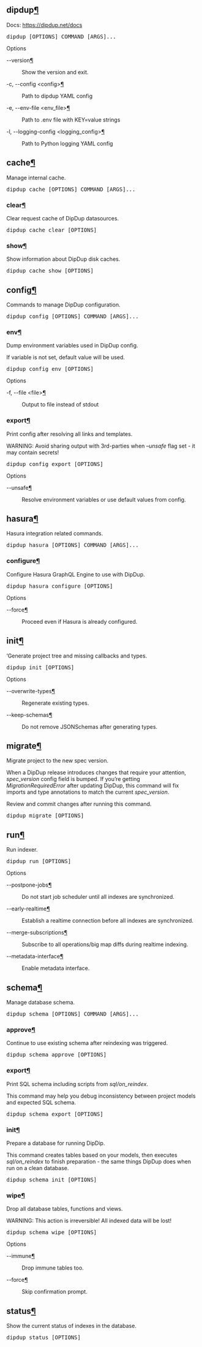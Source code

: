 
  <section id="dipdup">
<h1>dipdup<a class="headerlink" href="#dipdup" title="Permalink to this headline">¶</a></h1>
<p>Docs: <a class="reference external" href="https://dipdup.net/docs">https://dipdup.net/docs</a></p>
<div class="highlight-shell notranslate"><div class="highlight"><pre><span></span>dipdup <span class="o">[</span>OPTIONS<span class="o">]</span> COMMAND <span class="o">[</span>ARGS<span class="o">]</span>...
</pre></div>
</div>
<p class="rubric">Options</p>
<dl class="std option">
<dt class="sig sig-object std" id="cmdoption-dipdup-version">
<span class="sig-name descname"><span class="pre">--version</span></span><span class="sig-prename descclassname"></span><a class="headerlink" href="#cmdoption-dipdup-version" title="Permalink to this definition">¶</a></dt>
<dd><p>Show the version and exit.</p>
</dd></dl>

<dl class="std option">
<dt class="sig sig-object std" id="cmdoption-dipdup-c">
<span id="cmdoption-dipdup-config"></span><span class="sig-name descname"><span class="pre">-c</span></span><span class="sig-prename descclassname"></span><span class="sig-prename descclassname"><span class="pre">,</span> </span><span class="sig-name descname"><span class="pre">--config</span></span><span class="sig-prename descclassname"> <span class="pre">&lt;config&gt;</span></span><a class="headerlink" href="#cmdoption-dipdup-c" title="Permalink to this definition">¶</a></dt>
<dd><p>Path to dipdup YAML config</p>
</dd></dl>

<dl class="std option">
<dt class="sig sig-object std" id="cmdoption-dipdup-e">
<span id="cmdoption-dipdup-env-file"></span><span class="sig-name descname"><span class="pre">-e</span></span><span class="sig-prename descclassname"></span><span class="sig-prename descclassname"><span class="pre">,</span> </span><span class="sig-name descname"><span class="pre">--env-file</span></span><span class="sig-prename descclassname"> <span class="pre">&lt;env_file&gt;</span></span><a class="headerlink" href="#cmdoption-dipdup-e" title="Permalink to this definition">¶</a></dt>
<dd><p>Path to .env file with KEY=value strings</p>
</dd></dl>

<dl class="std option">
<dt class="sig sig-object std" id="cmdoption-dipdup-l">
<span id="cmdoption-dipdup-logging-config"></span><span class="sig-name descname"><span class="pre">-l</span></span><span class="sig-prename descclassname"></span><span class="sig-prename descclassname"><span class="pre">,</span> </span><span class="sig-name descname"><span class="pre">--logging-config</span></span><span class="sig-prename descclassname"> <span class="pre">&lt;logging_config&gt;</span></span><a class="headerlink" href="#cmdoption-dipdup-l" title="Permalink to this definition">¶</a></dt>
<dd><p>Path to Python logging YAML config</p>
</dd></dl>

<section id="dipdup-cache">
<h2>cache<a class="headerlink" href="#dipdup-cache" title="Permalink to this headline">¶</a></h2>
<p>Manage internal cache.</p>
<div class="highlight-shell notranslate"><div class="highlight"><pre><span></span>dipdup cache <span class="o">[</span>OPTIONS<span class="o">]</span> COMMAND <span class="o">[</span>ARGS<span class="o">]</span>...
</pre></div>
</div>
<section id="dipdup-cache-clear">
<h3>clear<a class="headerlink" href="#dipdup-cache-clear" title="Permalink to this headline">¶</a></h3>
<p>Clear request cache of DipDup datasources.</p>
<div class="highlight-shell notranslate"><div class="highlight"><pre><span></span>dipdup cache clear <span class="o">[</span>OPTIONS<span class="o">]</span>
</pre></div>
</div>
</section>
<section id="dipdup-cache-show">
<h3>show<a class="headerlink" href="#dipdup-cache-show" title="Permalink to this headline">¶</a></h3>
<p>Show information about DipDup disk caches.</p>
<div class="highlight-shell notranslate"><div class="highlight"><pre><span></span>dipdup cache show <span class="o">[</span>OPTIONS<span class="o">]</span>
</pre></div>
</div>
</section>
</section>
<section id="dipdup-config">
<h2>config<a class="headerlink" href="#dipdup-config" title="Permalink to this headline">¶</a></h2>
<p>Commands to manage DipDup configuration.</p>
<div class="highlight-shell notranslate"><div class="highlight"><pre><span></span>dipdup config <span class="o">[</span>OPTIONS<span class="o">]</span> COMMAND <span class="o">[</span>ARGS<span class="o">]</span>...
</pre></div>
</div>
<section id="dipdup-config-env">
<h3>env<a class="headerlink" href="#dipdup-config-env" title="Permalink to this headline">¶</a></h3>
<p>Dump environment variables used in DipDup config.</p>
<p>If variable is not set, default value will be used.</p>
<div class="highlight-shell notranslate"><div class="highlight"><pre><span></span>dipdup config env <span class="o">[</span>OPTIONS<span class="o">]</span>
</pre></div>
</div>
<p class="rubric">Options</p>
<dl class="std option">
<dt class="sig sig-object std" id="cmdoption-dipdup-config-env-f">
<span id="cmdoption-dipdup-config-env-file"></span><span class="sig-name descname"><span class="pre">-f</span></span><span class="sig-prename descclassname"></span><span class="sig-prename descclassname"><span class="pre">,</span> </span><span class="sig-name descname"><span class="pre">--file</span></span><span class="sig-prename descclassname"> <span class="pre">&lt;file&gt;</span></span><a class="headerlink" href="#cmdoption-dipdup-config-env-f" title="Permalink to this definition">¶</a></dt>
<dd><p>Output to file instead of stdout</p>
</dd></dl>

</section>
<section id="dipdup-config-export">
<h3>export<a class="headerlink" href="#dipdup-config-export" title="Permalink to this headline">¶</a></h3>
<p>Print config after resolving all links and templates.</p>
<p>WARNING: Avoid sharing output with 3rd-parties when <cite>–unsafe</cite> flag set - it may contain secrets!</p>
<div class="highlight-shell notranslate"><div class="highlight"><pre><span></span>dipdup config <span class="nb">export</span> <span class="o">[</span>OPTIONS<span class="o">]</span>
</pre></div>
</div>
<p class="rubric">Options</p>
<dl class="std option">
<dt class="sig sig-object std" id="cmdoption-dipdup-config-export-unsafe">
<span class="sig-name descname"><span class="pre">--unsafe</span></span><span class="sig-prename descclassname"></span><a class="headerlink" href="#cmdoption-dipdup-config-export-unsafe" title="Permalink to this definition">¶</a></dt>
<dd><p>Resolve environment variables or use default values from config.</p>
</dd></dl>

</section>
</section>
<section id="dipdup-hasura">
<h2>hasura<a class="headerlink" href="#dipdup-hasura" title="Permalink to this headline">¶</a></h2>
<p>Hasura integration related commands.</p>
<div class="highlight-shell notranslate"><div class="highlight"><pre><span></span>dipdup hasura <span class="o">[</span>OPTIONS<span class="o">]</span> COMMAND <span class="o">[</span>ARGS<span class="o">]</span>...
</pre></div>
</div>
<section id="dipdup-hasura-configure">
<h3>configure<a class="headerlink" href="#dipdup-hasura-configure" title="Permalink to this headline">¶</a></h3>
<p>Configure Hasura GraphQL Engine to use with DipDup.</p>
<div class="highlight-shell notranslate"><div class="highlight"><pre><span></span>dipdup hasura configure <span class="o">[</span>OPTIONS<span class="o">]</span>
</pre></div>
</div>
<p class="rubric">Options</p>
<dl class="std option">
<dt class="sig sig-object std" id="cmdoption-dipdup-hasura-configure-force">
<span class="sig-name descname"><span class="pre">--force</span></span><span class="sig-prename descclassname"></span><a class="headerlink" href="#cmdoption-dipdup-hasura-configure-force" title="Permalink to this definition">¶</a></dt>
<dd><p>Proceed even if Hasura is already configured.</p>
</dd></dl>

</section>
</section>
<section id="dipdup-init">
<h2>init<a class="headerlink" href="#dipdup-init" title="Permalink to this headline">¶</a></h2>
<p>‘Generate project tree and missing callbacks and types.</p>
<div class="highlight-shell notranslate"><div class="highlight"><pre><span></span>dipdup init <span class="o">[</span>OPTIONS<span class="o">]</span>
</pre></div>
</div>
<p class="rubric">Options</p>
<dl class="std option">
<dt class="sig sig-object std" id="cmdoption-dipdup-init-overwrite-types">
<span class="sig-name descname"><span class="pre">--overwrite-types</span></span><span class="sig-prename descclassname"></span><a class="headerlink" href="#cmdoption-dipdup-init-overwrite-types" title="Permalink to this definition">¶</a></dt>
<dd><p>Regenerate existing types.</p>
</dd></dl>

<dl class="std option">
<dt class="sig sig-object std" id="cmdoption-dipdup-init-keep-schemas">
<span class="sig-name descname"><span class="pre">--keep-schemas</span></span><span class="sig-prename descclassname"></span><a class="headerlink" href="#cmdoption-dipdup-init-keep-schemas" title="Permalink to this definition">¶</a></dt>
<dd><p>Do not remove JSONSchemas after generating types.</p>
</dd></dl>

</section>
<section id="dipdup-migrate">
<h2>migrate<a class="headerlink" href="#dipdup-migrate" title="Permalink to this headline">¶</a></h2>
<p>Migrate project to the new spec version.</p>
<p>When a DipDup release introduces changes that require your attention, <cite>spec_version</cite> config field is bumped. If you’re getting <cite>MigrationRequiredError</cite> after updating DipDup, this command will fix imports and type annotations to match the current <cite>spec_version</cite>.</p>
<p>Review and commit changes after running this command.</p>
<div class="highlight-shell notranslate"><div class="highlight"><pre><span></span>dipdup migrate <span class="o">[</span>OPTIONS<span class="o">]</span>
</pre></div>
</div>
</section>
<section id="dipdup-run">
<h2>run<a class="headerlink" href="#dipdup-run" title="Permalink to this headline">¶</a></h2>
<p>Run indexer.</p>
<div class="highlight-shell notranslate"><div class="highlight"><pre><span></span>dipdup run <span class="o">[</span>OPTIONS<span class="o">]</span>
</pre></div>
</div>
<p class="rubric">Options</p>
<dl class="std option">
<dt class="sig sig-object std" id="cmdoption-dipdup-run-postpone-jobs">
<span class="sig-name descname"><span class="pre">--postpone-jobs</span></span><span class="sig-prename descclassname"></span><a class="headerlink" href="#cmdoption-dipdup-run-postpone-jobs" title="Permalink to this definition">¶</a></dt>
<dd><p>Do not start job scheduler until all indexes are synchronized.</p>
</dd></dl>

<dl class="std option">
<dt class="sig sig-object std" id="cmdoption-dipdup-run-early-realtime">
<span class="sig-name descname"><span class="pre">--early-realtime</span></span><span class="sig-prename descclassname"></span><a class="headerlink" href="#cmdoption-dipdup-run-early-realtime" title="Permalink to this definition">¶</a></dt>
<dd><p>Establish a realtime connection before all indexes are synchronized.</p>
</dd></dl>

<dl class="std option">
<dt class="sig sig-object std" id="cmdoption-dipdup-run-merge-subscriptions">
<span class="sig-name descname"><span class="pre">--merge-subscriptions</span></span><span class="sig-prename descclassname"></span><a class="headerlink" href="#cmdoption-dipdup-run-merge-subscriptions" title="Permalink to this definition">¶</a></dt>
<dd><p>Subscribe to all operations/big map diffs during realtime indexing.</p>
</dd></dl>

<dl class="std option">
<dt class="sig sig-object std" id="cmdoption-dipdup-run-metadata-interface">
<span class="sig-name descname"><span class="pre">--metadata-interface</span></span><span class="sig-prename descclassname"></span><a class="headerlink" href="#cmdoption-dipdup-run-metadata-interface" title="Permalink to this definition">¶</a></dt>
<dd><p>Enable metadata interface.</p>
</dd></dl>

</section>
<section id="dipdup-schema">
<h2>schema<a class="headerlink" href="#dipdup-schema" title="Permalink to this headline">¶</a></h2>
<p>Manage database schema.</p>
<div class="highlight-shell notranslate"><div class="highlight"><pre><span></span>dipdup schema <span class="o">[</span>OPTIONS<span class="o">]</span> COMMAND <span class="o">[</span>ARGS<span class="o">]</span>...
</pre></div>
</div>
<section id="dipdup-schema-approve">
<h3>approve<a class="headerlink" href="#dipdup-schema-approve" title="Permalink to this headline">¶</a></h3>
<p>Continue to use existing schema after reindexing was triggered.</p>
<div class="highlight-shell notranslate"><div class="highlight"><pre><span></span>dipdup schema approve <span class="o">[</span>OPTIONS<span class="o">]</span>
</pre></div>
</div>
</section>
<section id="dipdup-schema-export">
<h3>export<a class="headerlink" href="#dipdup-schema-export" title="Permalink to this headline">¶</a></h3>
<p>Print SQL schema including scripts from <cite>sql/on_reindex</cite>.</p>
<p>This command may help you debug inconsistency between project models and expected SQL schema.</p>
<div class="highlight-shell notranslate"><div class="highlight"><pre><span></span>dipdup schema <span class="nb">export</span> <span class="o">[</span>OPTIONS<span class="o">]</span>
</pre></div>
</div>
</section>
<section id="dipdup-schema-init">
<h3>init<a class="headerlink" href="#dipdup-schema-init" title="Permalink to this headline">¶</a></h3>
<p>Prepare a database for running DipDip.</p>
<p>This command creates tables based on your models, then executes <cite>sql/on_reindex</cite> to finish preparation - the same things DipDup does when run on a clean database.</p>
<div class="highlight-shell notranslate"><div class="highlight"><pre><span></span>dipdup schema init <span class="o">[</span>OPTIONS<span class="o">]</span>
</pre></div>
</div>
</section>
<section id="dipdup-schema-wipe">
<h3>wipe<a class="headerlink" href="#dipdup-schema-wipe" title="Permalink to this headline">¶</a></h3>
<p>Drop all database tables, functions and views.</p>
<p>WARNING: This action is irreversible! All indexed data will be lost!</p>
<div class="highlight-shell notranslate"><div class="highlight"><pre><span></span>dipdup schema wipe <span class="o">[</span>OPTIONS<span class="o">]</span>
</pre></div>
</div>
<p class="rubric">Options</p>
<dl class="std option">
<dt class="sig sig-object std" id="cmdoption-dipdup-schema-wipe-immune">
<span class="sig-name descname"><span class="pre">--immune</span></span><span class="sig-prename descclassname"></span><a class="headerlink" href="#cmdoption-dipdup-schema-wipe-immune" title="Permalink to this definition">¶</a></dt>
<dd><p>Drop immune tables too.</p>
</dd></dl>

<dl class="std option">
<dt class="sig sig-object std" id="cmdoption-dipdup-schema-wipe-force">
<span class="sig-name descname"><span class="pre">--force</span></span><span class="sig-prename descclassname"></span><a class="headerlink" href="#cmdoption-dipdup-schema-wipe-force" title="Permalink to this definition">¶</a></dt>
<dd><p>Skip confirmation prompt.</p>
</dd></dl>

</section>
</section>
<section id="dipdup-status">
<h2>status<a class="headerlink" href="#dipdup-status" title="Permalink to this headline">¶</a></h2>
<p>Show the current status of indexes in the database.</p>
<div class="highlight-shell notranslate"><div class="highlight"><pre><span></span>dipdup status <span class="o">[</span>OPTIONS<span class="o">]</span>
</pre></div>
</div>
</section>
</section>
